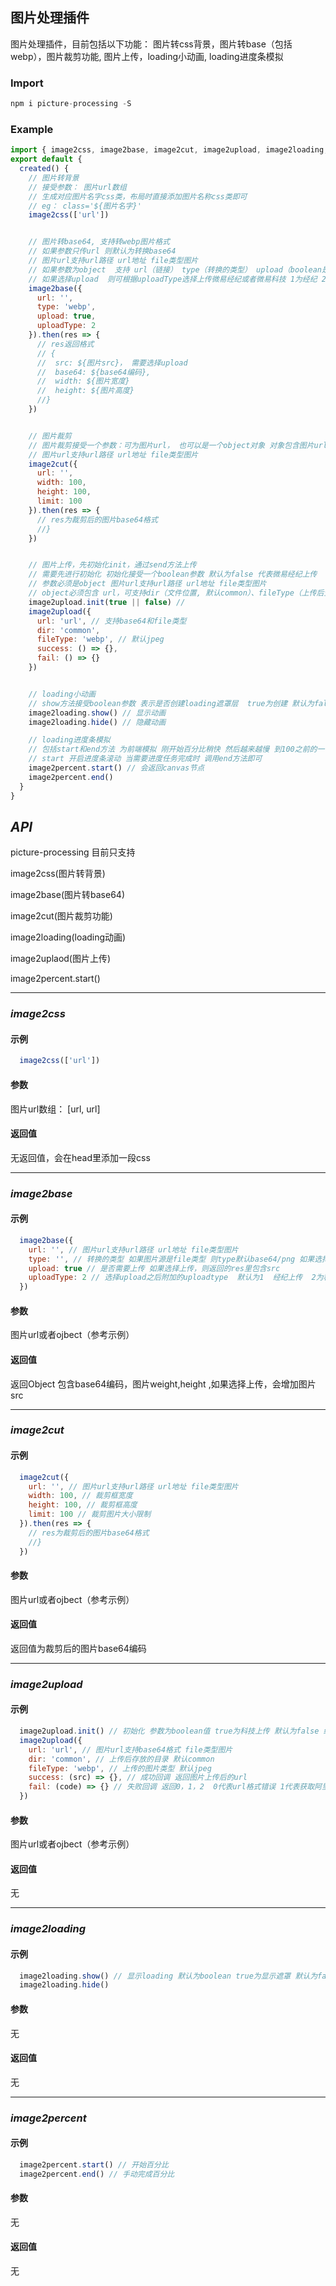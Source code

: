 ## 图片处理插件
图片处理插件，目前包括以下功能： 图片转css背景，图片转base（包括webp），图片裁剪功能, 图片上传，loading小动画, loading进度条模拟

### Import
```js
npm i picture-processing -S
```

### Example

```js
import { image2css, image2base, image2cut, image2upload, image2loading, image2percent } from 'picture-processing';
export default {
  created() {
    // 图片转背景 
    // 接受参数： 图片url数组
    // 生成对应图片名字css类，布局时直接添加图片名称css类即可
    // eg： class='${图片名字}'
    image2css(['url'])


    // 图片转base64, 支持转webp图片格式
    // 如果参数只传url 则默认为转换base64
    // 图片url支持url路径 url地址 file类型图片
    // 如果参数为object  支持 url（链接） type（转换的类型） upload（boolean是否上传）
    // 如果选择upload  则可根据uploadType选择上传微易经纪或者微易科技 1为经纪 2为科技 默认为1（经纪）
    image2base({
      url: '',
      type: 'webp',
      upload: true,
      uploadType: 2
    }).then(res => {
      // res返回格式
      // {
      //  src: ${图片src}， 需要选择upload
      //  base64: ${base64编码},
      //  width: ${图片宽度}
      //  height: ${图片高度}
      //}
    })


    // 图片裁剪
    // 图片裁剪接受一个参数：可为图片url， 也可以是一个object对象 对象包含图片url  裁剪框width，height，裁剪大小限制limit
    // 图片url支持url路径 url地址 file类型图片
    image2cut({
      url: '',
      width: 100,
      height: 100,
      limit: 100
    }).then(res => {
      // res为裁剪后的图片base64格式
      //}
    })


    // 图片上传，先初始化init，通过send方法上传
    // 需要先进行初始化 初始化接受一个boolean参数 默认为false 代表微易经纪上传  如果传true则代表微易科技上传
    // 参数必须是object 图片url支持url路径 url地址 file类型图片
    // object必须包含 url，可支持dir（文件位置, 默认common）、fileType（上传后生成的类型， 默认jpeg）、success（function）、fail（function）
    image2upload.init(true || false) // 
    image2upload({
      url: 'url', // 支持base64和file类型
      dir: 'common',
      fileType: 'webp', // 默认jpeg
      success: () => {},
      fail: () => {}
    })


    // loading小动画
    // show方法接受boolean参数 表示是否创建loading遮罩层  true为创建 默认为false 为不创建
    image2loading.show() // 显示动画
    image2loading.hide() // 隐藏动画

    // loading进度条模拟
    // 包括start和end方法 为前端模拟 刚开始百分比稍快 然后越来越慢 到100之前的一个峰值会慢慢停止 直至end方法调用后完成100
    // start 开启进度条滚动 当需要进度任务完成时 调用end方法即可
    image2percent.start() // 会返回canvas节点
    image2percent.end()
  }
}
```

## *API*
picture-processing 目前只支持 

image2css(图片转背景) 

image2base(图片转base64) 

image2cut(图片裁剪功能) 

image2loading(loading动画) 

image2uplaod(图片上传) 

image2percent.start()


---


### *image2css*

#### 示例
```js
  image2css(['url'])
```

#### 参数
  图片url数组： [url, url]

#### 返回值
  无返回值，会在head里添加一段css


---


### *image2base*

#### 示例
```js
  image2base({
    url: '', // 图片url支持url路径 url地址 file类型图片
    type: '', // 转换的类型 如果图片源是file类型 则type默认base64/png 如果选择upload 则type有效 否则type无效
    upload: true // 是否需要上传 如果选择上传，则返回的res里包含src
    uploadType: 2 // 选择upload之后附加的uploadtype  默认为1  经纪上传  2为科技上传
  })
```

#### 参数
  图片url或者ojbect（参考示例）

#### 返回值
  返回Object 包含base64编码，图片weight,height ,如果选择上传，会增加图片src


---


### *image2cut*

#### 示例
```js
  image2cut({
    url: '', // 图片url支持url路径 url地址 file类型图片
    width: 100, // 裁剪框宽度
    height: 100, // 裁剪框高度
    limit: 100 // 裁剪图片大小限制
  }).then(res => {
    // res为裁剪后的图片base64格式
    //}
  })
```

#### 参数
  图片url或者ojbect（参考示例）

#### 返回值
  返回值为裁剪后的图片base64编码


---


### *image2upload*

#### 示例
```js
  image2upload.init() // 初始化 参数为boolean值 true为科技上传 默认为false 经纪上传
  image2upload({
    url: 'url', // 图片url支持base64格式 file类型图片
    dir: 'common', // 上传后存放的目录 默认common
    fileType: 'webp', // 上传的图片类型 默认jpeg
    success: (src) => {}, // 成功回调 返回图片上传后的url
    fail: (code) => {} // 失败回调 返回0，1，2  0代表url格式错误 1代表获取阿里云签名失败 2代表上传失败
  })
```

#### 参数
  图片url或者ojbect（参考示例）

#### 返回值
  无


---


### *image2loading*

#### 示例
```js
  image2loading.show() // 显示loading 默认为boolean true为显示遮罩 默认为false不显示
  image2loading.hide()
```

#### 参数
  无

#### 返回值
  无


---


### *image2percent*

#### 示例
```js
  image2percent.start() // 开始百分比
  image2percent.end() // 手动完成百分比
```

#### 参数
  无

#### 返回值
  无

